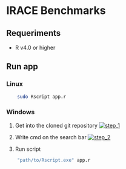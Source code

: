 # IRACE Benchmarks

## Requeriments

 - R v4.0 or higher
 
## Run app

### Linux

```sh
    sudo Rscript app.r
```

### Windows

1. Get into the cloned git repository
[![step_1](https://i.ibb.co/wLvrWvq/path-to-repository.png)](https://i.ibb.co/wLvrWvq/path-to-repository.png)
2. Write cmd on the search bar
[![step_2](https://i.ibb.co/Fn6VVdd/image.png)](https://i.ibb.co/Fn6VVdd/image.png)

3. Run script
```sh
    "path/to/Rscript.exe" app.r